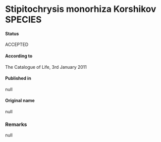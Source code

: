 Stipitochrysis monorhiza Korshikov SPECIES
=======

#### Status
ACCEPTED

#### According to
The Catalogue of Life, 3rd January 2011

#### Published in
null

#### Original name
null

### Remarks
null